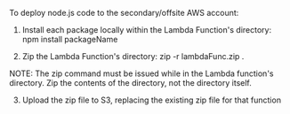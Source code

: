 To deploy node.js code to the secondary/offsite AWS account:

1) Install each package locally within the Lambda Function's directory:
    npm install packageName
 
2) Zip the Lambda Function's directory:
    zip -r lambdaFunc.zip .
    
NOTE:
The zip command must be issued while in the Lambda function's directory.
Zip the contents of the directory, not the directory itself.

3) Upload the zip file to S3, replacing the existing zip file for that function


